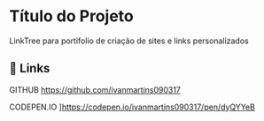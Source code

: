 
# Título do Projeto

LinkTree para portifolio de criação de sites e links personalizados

## 🔗 Links

GITHUB
https://github.com/ivanmartins090317

CODEPEN.IO
]https://codepen.io/ivanmartins090317/pen/dyQYYeB
